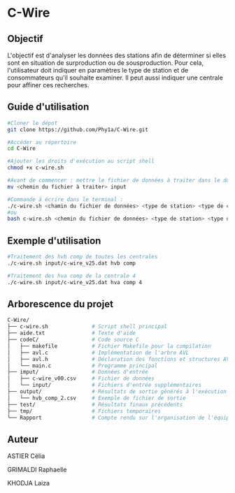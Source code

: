 # C-Wire

## Objectif

L'objectif est d'analyser les données des stations afin de déterminer si elles sont en situation de surproduction ou de sousproduction. Pour cela, l'utilisateur doit indiquer en paramètres le type de station et de consommateurs qu'il souhaite examiner. Il peut aussi indiquer une centrale pour affiner ces recherches.

## Guide d'utilisation

```bash
#Cloner le dépot
git clone https://github.com/Phy1a/C-Wire.git

#Accéder au répertoire
cd C-Wire

#Ajouter les droits d'exécution au script shell
chmod +x c-wire.sh

#Avant de commencer : mettre le fichier de données à traiter dans le dossier "input"
mv <chemin du fichier à traiter> input

#Commande à écrire dans le terminal :
./c-wire.sh <chamin du fichier de données> <type de station> <type de consommateur> <numéro de centrale si besoin>
#ou
bash c-wire.sh <chemin du fichier de données> <type de station> <type de consommateur> <numéro de centrale si besoin>

```

## Exemple d'utilisation

```bash
#Traitement des hvb comp de toutes les centrales
./c-wire.sh input/c-wire_v25.dat hvb comp

#Traitement des hva comp de la centrale 4
./c-wire.sh input/c-wire_v25.dat hva comp 4

```

## Arborescence du projet

```bash
C-Wire/
├── c-wire.sh              # Script shell principal
├── aide.txt               # Texte d'aide 
├── codeC/                 # Code source C
│   ├── makefile           # Fichier Makefile pour la compilation
│   ├── avl.c              # Implémentation de l'arbre AVL
│   ├── avl.h              # Déclaration des fonctions et structures AVL
│   └── main.c             # Programme principal
├── imput/                 # Données d'entrée
│   ├── c-wire_v00.csv     # Fichier de données 
│   └── input/             # Fichiers d'entrée supplémentaires
├── output/                # Résultats de sortie générés à l'exécution
│   └── hvb_comp_2.csv     # Exemple de fichier de sortie
├── test/                  # Résultats finaux précédents
├── tmp/                   # Fichiers temporaires
└── Rapport                # Compte rendu sur l'organisation de l'équipe et les difficultés rencontrées

```
## Auteur

ASTIER Célia

GRIMALDI Raphaelle

KHODJA Laiza
